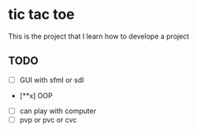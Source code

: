 # tic tac toe

This is the project that I learn how to develope a project

## TODO 

- [ ] GUI with sfml or sdl
- [**x] OOP
- [ ] can play with computer
- [ ] pvp or pvc or cvc
